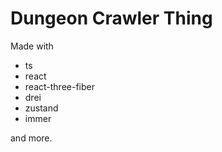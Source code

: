 # Dungeon Crawler Thing

Made with
- ts
- react
- react-three-fiber
- drei
- zustand
- immer

and more.
